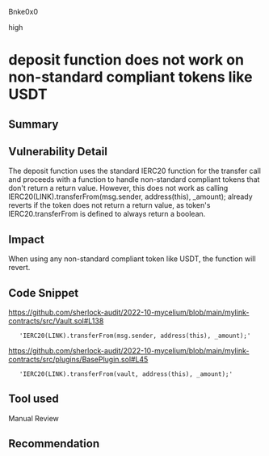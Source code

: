 Bnke0x0

high

# deposit function  does not work on non-standard compliant tokens like USDT

## Summary

## Vulnerability Detail
The deposit function uses the standard IERC20 function for the transfer call and proceeds with a function to handle non-standard compliant tokens that don't return a return value.
However, this does not work as calling IERC20(LINK).transferFrom(msg.sender, address(this), _amount);  already reverts if the token does not return a return value, as token's IERC20.transferFrom is defined to always return a boolean.

## Impact
When using any non-standard compliant token like USDT, the function will revert.

## Code Snippet
https://github.com/sherlock-audit/2022-10-mycelium/blob/main/mylink-contracts/src/Vault.sol#L138

       'IERC20(LINK).transferFrom(msg.sender, address(this), _amount);'

https://github.com/sherlock-audit/2022-10-mycelium/blob/main/mylink-contracts/src/plugins/BasePlugin.sol#L45

       'IERC20(LINK).transferFrom(vault, address(this), _amount);'

## Tool used

Manual Review

## Recommendation
